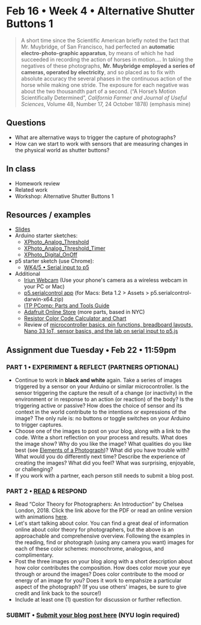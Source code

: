 # Feb 16 • Week 4 • Alternative Shutter Buttons 1

>A short time since the Scientific American briefly noted the fact that Mr. Muybridge, of San Francisco, had perfected an **automatic electro-photo-graphic apparatus**, by means of which he had succeeded in recording the action of horses in motion…. In taking the negatives of these photographs, **Mr. Muybridge employed a series of cameras, operated by electricity**, and so placed as to fix with absolute accuracy the several phases in the continuous action of the horse while making one stride. The exposure for each negative was about the two thousandth part of a second. (“A Horse’s Motion Scientifically Determined”, *California Farmer and Journal of Useful Sciences*, Volume 48, Number 17, 24 October 1878) (emphasis mine)

## Questions
- What are alternative ways to trigger the capture of photographs?
- How can we start to work with sensors that are measuring changes in the physical world as shutter buttons?

## In class
- Homework review
- Related work
- Workshop: Alternative Shutter Buttons 1

## Resources / examples
- [Slides](https://drive.google.com/drive/u/0/folders/1YZtWK03TXGCoGmy7WeQYF-BBulZFAbHA)
- Arduino starter sketches:
    - [XPhoto_Analog_Threshold](https://github.com/ellennickles/xphoto-s22/blob/main/schedule-assignments/week4/XPhoto_Analog_Threshold.ino)
    - [XPhoto_Analog_Threshold_Timer](https://github.com/ellennickles/xphoto-s22/blob/main/schedule-assignments/week4/XPhoto_Analog_Threshold_Timer.ino)
    - [XPhoto_Digital_OnOff](https://github.com/ellennickles/xphoto-s22/blob/main/schedule-assignments/week4/XPhoto_Digital_OnOff.ino)
- p5 starter sketch (use Chrome): 
    - [WK4/5 • Serial input to p5](https://editor.p5js.org/enickles/sketches/Kn2UqZsFg)
- Additional
    - [Iriun Webcam](https://iriun.com/) (Use your phone's camera as a wireless webcam in your PC or Mac)
    - [p5.serialcontrol app](https://github.com/p5-serial/p5.serialcontrol/releases) (for Macs: Beta 1.2 > Assets > p5.serialcontrol-darwin-x64.zip)
    - [ITP PComp: Parts and Tools Guide](https://itp.nyu.edu/physcomp/resources/parts-and-tools-guide/)
    - [Adafruit Online Store](https://www.adafruit.com/) (more parts, based in NYC) 
    - [Resistor Color Code Calculator and Chart](https://www.allaboutcircuits.com/tools/resistor-color-code-calculator/)
    - Review of [microcontroller basics, pin functions, breadboard layouts, Nano 33 IoT, sensor basics, and the lab on serial input to p5.js](https://github.com/ellennickles/xphoto-s22/blob/main/resources/technical-resources.md#physical-computing)

## Assignment due Tuesday • Feb 22 • 11:59pm
### PART 1 • EXPERIMENT & REFLECT (PARTNERS OPTIONAL)
- Continue to work in **black and white** again. Take a series of images triggered by a sensor on your Arduino or similar microcontroller. Is the sensor triggering the capture the result of a change (or inactivity) in the environment or in response to an action (or reaction) of the body? Is the triggering active or passive? How does the choice of sensor and its context in the world contribute to the intentions or expressions of the image? The only rule is: no buttons or toggle switches on your Arduino to trigger captures.
- Choose one of the images to post on your blog, along with a link to the code. Write a short reflection on your process and results. What does the image show? Why do you like the image? What qualities do you like best (see [Elements of a Photograph](https://github.com/ellennickles/xphoto-s22/blob/main/resources/photograph-elements.md))? What did you have trouble with? What would you do differently next time? Describe the experience of creating the images? What did you feel? What was surprising, enjoyable, or challenging?
- If you work with a partner, each person still needs to submit a blog post.

### PART 2 • [READ](https://drive.google.com/drive/u/0/folders/1YZtWK03TXGCoGmy7WeQYF-BBulZFAbHA) & RESPOND
- Read “Color Theory for Photographers: An Introduction” by Chelsea London, 2018. Click the link above for the PDF or read an online version with animations [here](https://medium.com/@pixelmagazine/color-theory-for-photographers-an-introduction-ae23296fda6d).
- Let's start talking about color. You can find a great deal of information online about color theory for photographers, but the above is an approachable and comprehensive overview. Following the examples in the reading, find or photograph (using any camera you want) images for each of these color schemes: monochrome, analogous, and complimentary. 
- Post the three images on your blog along with a short description about how color contributes the composition. How does color move your eye through or around the images? Does color contribute to the mood or energy of an image for you? Does it work to empahsize a particular aspect of the photograph? (If you use others' images, be sure to give credit and link back to the source!)
- Include at least one (1) question for discussion or further reflection. 

### SUBMIT • [Submit your blog post here](https://forms.gle/JfwCTv7JqkieZ8yz8) (NYU login required)
